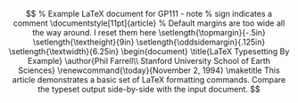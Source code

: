 $$
% Example LaTeX document for GP111 - note % sign indicates a comment
\documentstyle[11pt]{article}
% Default margins are too wide all the way around. I reset them here
\setlength{\topmargin}{-.5in}
\setlength{\textheight}{9in}
\setlength{\oddsidemargin}{.125in}
\setlength{\textwidth}{6.25in}
\begin{document}
\title{LaTeX Typesetting By Example}
\author{Phil Farrell\\
Stanford University School of Earth Sciences}
\renewcommand{\today}{November 2, 1994}
\maketitle
This article demonstrates a basic set of LaTeX formatting commands.
Compare the typeset output side-by-side with the input document.
$$
